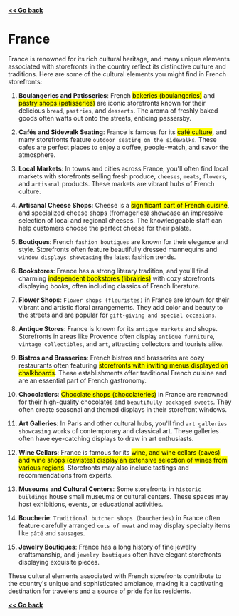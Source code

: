 [**<< Go back**](../../Task%20flow.md)
# France
France is renowned for its rich cultural heritage, and many unique elements associated with storefronts in the country reflect its distinctive culture and traditions. Here are some of the cultural elements you might find in French storefronts:

1. **Boulangeries and Patisseries**: French <mark>bakeries (boulangeries)</mark> and <mark>pastry shops (patisseries)</mark> are iconic storefronts known for their delicious `bread`, `pastries`, and `desserts`. The aroma of freshly baked goods often wafts out onto the streets, enticing passersby.

2. **Cafés and Sidewalk Seating**: France is famous for its <mark>café culture</mark>, and many storefronts feature `outdoor seating on the sidewalks`. These cafes are perfect places to enjoy a coffee, people-watch, and savor the atmosphere.

3. **Local Markets**: In towns and cities across France, you'll often find local markets with storefronts selling fresh produce, `cheeses`, `meats`, `flowers`, and `artisanal` products. These markets are vibrant hubs of French culture.

4. **Artisanal Cheese Shops**: Cheese is a <mark>significant part of French cuisine</mark>, and specialized cheese shops (fromageries) showcase an impressive selection of local and regional cheeses. The knowledgeable staff can help customers choose the perfect cheese for their palate.

5. **Boutiques**: French `fashion boutiques` are known for their elegance and style. Storefronts often feature beautifully dressed mannequins and `window displays showcasing` the latest fashion trends.

6. **Bookstores**: France has a strong literary tradition, and you'll find charming <mark>independent bookstores (librairies)</mark> with cozy storefronts displaying books, often including classics of French literature.

7. **Flower Shops**: `Flower shops (fleuristes)` in France are known for their vibrant and artistic floral arrangements. They add color and beauty to the streets and are popular for `gift-giving and special occasions`.

8. **Antique Stores**: France is known for its `antique markets` and shops. Storefronts in areas like Provence often display `antique furniture`, `vintage collectibles`, and `art`, attracting collectors and tourists alike.

9. **Bistros and Brasseries**: French bistros and brasseries are cozy restaurants often featuring <mark>storefronts with inviting menus displayed on chalkboards</mark>. These establishments offer traditional French cuisine and are an essential part of French gastronomy.

10. **Chocolatiers**: <mark>Chocolate shops (chocolateries)</mark> in France are renowned for their high-quality chocolates and `beautifully packaged sweets`. They often create seasonal and themed displays in their storefront windows.

11. **Art Galleries**: In Paris and other cultural hubs, you'll find `art galleries showcasing` works of contemporary and classical art. These galleries often have eye-catching displays to draw in art enthusiasts.

12. **Wine Cellars**: France is famous for its <mark>wine, and wine cellars (caves) and wine shops (cavistes) display an extensive selection of wines from various regions</mark>. Storefronts may also include tastings and recommendations from experts.

13. **Museums and Cultural Centers**: Some storefronts in `historic buildings` house small museums or cultural centers. These spaces may host exhibitions, events, or educational activities.

14. **Boucherie**: `Traditional butcher shops (boucheries)` in France often feature carefully arranged `cuts of meat` and may display specialty items like `pâté` and `sausages`.

15. **Jewelry Boutiques**: France has a long history of fine jewelry craftsmanship, and `jewelry boutiques` often have elegant storefronts displaying exquisite pieces.

These cultural elements associated with French storefronts contribute to the country's unique and sophisticated ambiance, making it a captivating destination for travelers and a source of pride for its residents.

[**<< Go back**](../../Task%20flow.md)